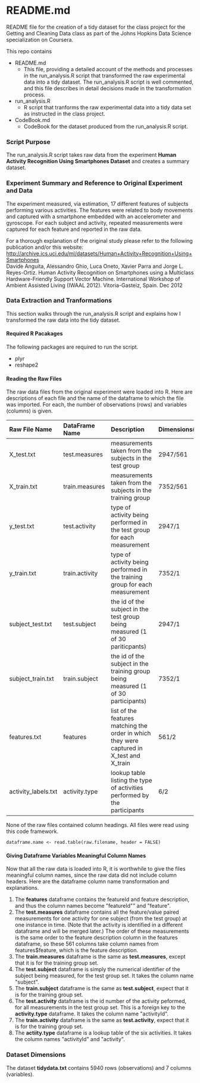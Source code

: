 README.md 
========================================================
README file for the creation of a tidy dataset for the class project
for the Getting and Cleaning Data class as part of the Johns Hopkins Data Science 
specialization on Coursera. 

This repo contains  
* README.md
  * This file, providing a detailed account of the methods and processes in the run_analysis.R script that transformed the raw experimental data into a tidy dataset.  The run_analysis.R script is well commented, and this file describes in detail decisions made in the transformation process.    
* run_analysis.R  
  * R script that tranforms the raw experimental data into a tidy data set as instructed in the class project.  
* CodeBook.md  
  * CodeBook for the dataset produced from the run_analysis.R script.  

### Script Purpose  
The run_analysis.R script takes raw data from the experiment **Human Activity Recognition Using Smartphones Dataset** and creates a summary dataset. 

### Experiment Summary and Reference to Original Experiment and Data
The experiment measured, via estimation, 17 different features of subjects performing various activities.  The features were related to body movements and captured with a smartphone embedded with an accelerometer and gyroscope.  For each subject and activity, repeated measurements were captured for each feature and reported in the raw data.  

For a thorough explanation of the original study  please refer to the following publication and/or this website: http://archive.ics.uci.edu/ml/datasets/Human+Activity+Recognition+Using+Smartphones  
Davide Anguita, Alessandro Ghio, Luca Oneto, Xavier Parra and Jorge L. Reyes-Ortiz. Human Activity Recognition on Smartphones using a Multiclass Hardware-Friendly Support Vector Machine. International Workshop of Ambient Assisted Living (IWAAL 2012). Vitoria-Gasteiz, Spain. Dec 2012   

### Data Extraction and Tranformations  
This section walks through the run_analysis.R script and explains how I transformed the raw data into the tidy dataset. 

#### Required R Pacakages  
The following packages are required to run the script.   
* plyr  
* reshape2 

#### Reading the Raw Files    
The raw data files from the original experiment were loaded into R.  Here are descriptions of each file and the name of the dataframe to which the file was imported.  For each, the number of observations (rows) and variables (columns) is given.

| Raw File Name | DataFrame Name | Description | Dimensions(obs./var.) |  
| :------------ | :------------- | :---------- | :-------------------- |   
| X_test.txt | test.measures | measurements taken from the subjects in the test group | 2947/561 |  
| X_train.txt | train.measures | measurements taken from the subjects in the training group | 7352/561 |  
| y_test.txt | test.activity | type of activity being performed in the test group for each measurement | 2947/1 |  
| y_train.txt | train.activity | type of activity being performed in the training group for each measurement | 7352/1 |  
| subject_test.txt | test.subject | the id of the subject in the test group being measured (1 of 30 pariticpants) | 2947/1 |
| subject_train.txt | train.subject | the id of the subject in the training group being measured (1 of 30 participants) | 7352/1 |   
| features.txt | features | list of the features matching the order in which they were captured in X_test and X_train | 561/2 |  
| activity_labels.txt | activity.type | lookup table listing the type of activities performed by the participants | 6/2 |  

None of the raw files contained column headings.  All files were read using this code framework.
```
dataframe.name <- read.table(raw.filename, header = FALSE)
```
#### Giving Dataframe Variables Meaningful Column Names  
Now that all the raw data is loaded into R, it is worthwhile to give the files meaningful column names, since the raw data did not include column headers. Here are the dataframe column name transformation and explanations.  

1. The **features** dataframe contains the featureId and feature description, and thus the column names become "featureId"" and "feature".  
2. The **test.measures** dataframe contains all the feature/value paired measurements for one activity for one subject (from the test group) at one instance in time. (Note that the activity is identified in a different dataframe and will be merged later.)  The order of these measurements is the same order to the feature description column in the features dataframe, so these 561 columns take column names from features$feature, which is the feature description.  
3. The **train.measures** dataframe is the same as **test.measures**, except that it is for the training group set.  
4. The **test.subject** dataframe is simply the numerical identifier of the subject being measured, for the test group set.  It takes the column name "subject".  
5. The **train.subject** dataframe is the same as **test.subject**, expect that it is for the training group set.  
6. The **test.activity** dataframe is the id number of the activity peformed, for all measurements in the test group set.  This is a foreign key to the **activity.type** dataframe.  It takes the column name "activityId".  
7. The **train.activity** dataframe is the same as **test.activity**, expect that it is for the training group set.  
8. The **actiity.type** dataframe is a lookup table of the six activities.  It takes the column names "activityId" and "activity".  




### Dataset Dimensions
The dataset **tidydata.txt** contains 5940 rows (observations) and 7 columns (variables).
